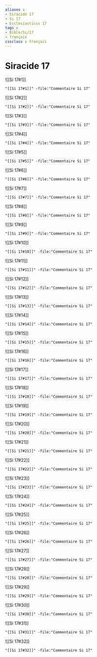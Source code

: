 ```yaml
---
aliases : 
- Siracide 17
- Si 17
- Ecclesiasticus 17
tags : 
- Bible/Si/17
- français
cssclass : français
---
```


# Siracide 17

![[Si 17#1]]

```query
"[[Si 17#1]]" -file:"Commentaire Si 17"
```

![[Si 17#2]]

```query
"[[Si 17#2]]" -file:"Commentaire Si 17"
```

![[Si 17#3]]

```query
"[[Si 17#3]]" -file:"Commentaire Si 17"
```

![[Si 17#4]]

```query
"[[Si 17#4]]" -file:"Commentaire Si 17"
```

![[Si 17#5]]

```query
"[[Si 17#5]]" -file:"Commentaire Si 17"
```

![[Si 17#6]]

```query
"[[Si 17#6]]" -file:"Commentaire Si 17"
```

![[Si 17#7]]

```query
"[[Si 17#7]]" -file:"Commentaire Si 17"
```

![[Si 17#8]]

```query
"[[Si 17#8]]" -file:"Commentaire Si 17"
```

![[Si 17#9]]

```query
"[[Si 17#9]]" -file:"Commentaire Si 17"
```

![[Si 17#10]]

```query
"[[Si 17#10]]" -file:"Commentaire Si 17"
```

![[Si 17#11]]

```query
"[[Si 17#11]]" -file:"Commentaire Si 17"
```

![[Si 17#12]]

```query
"[[Si 17#12]]" -file:"Commentaire Si 17"
```

![[Si 17#13]]

```query
"[[Si 17#13]]" -file:"Commentaire Si 17"
```

![[Si 17#14]]

```query
"[[Si 17#14]]" -file:"Commentaire Si 17"
```

![[Si 17#15]]

```query
"[[Si 17#15]]" -file:"Commentaire Si 17"
```

![[Si 17#16]]

```query
"[[Si 17#16]]" -file:"Commentaire Si 17"
```

![[Si 17#17]]

```query
"[[Si 17#17]]" -file:"Commentaire Si 17"
```

![[Si 17#18]]

```query
"[[Si 17#18]]" -file:"Commentaire Si 17"
```

![[Si 17#19]]

```query
"[[Si 17#19]]" -file:"Commentaire Si 17"
```

![[Si 17#20]]

```query
"[[Si 17#20]]" -file:"Commentaire Si 17"
```

![[Si 17#21]]

```query
"[[Si 17#21]]" -file:"Commentaire Si 17"
```

![[Si 17#22]]

```query
"[[Si 17#22]]" -file:"Commentaire Si 17"
```

![[Si 17#23]]

```query
"[[Si 17#23]]" -file:"Commentaire Si 17"
```

![[Si 17#24]]

```query
"[[Si 17#24]]" -file:"Commentaire Si 17"
```

![[Si 17#25]]

```query
"[[Si 17#25]]" -file:"Commentaire Si 17"
```

![[Si 17#26]]

```query
"[[Si 17#26]]" -file:"Commentaire Si 17"
```

![[Si 17#27]]

```query
"[[Si 17#27]]" -file:"Commentaire Si 17"
```

![[Si 17#28]]

```query
"[[Si 17#28]]" -file:"Commentaire Si 17"
```

![[Si 17#29]]

```query
"[[Si 17#29]]" -file:"Commentaire Si 17"
```

![[Si 17#30]]

```query
"[[Si 17#30]]" -file:"Commentaire Si 17"
```

![[Si 17#31]]

```query
"[[Si 17#31]]" -file:"Commentaire Si 17"
```

![[Si 17#32]]

```query
"[[Si 17#32]]" -file:"Commentaire Si 17"
```

